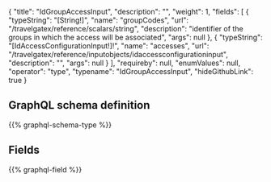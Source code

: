 {
  "title": "IdGroupAccessInput",
  "description": "",
  "weight": 1,
  "fields": [
    {
      "typeString": "[String!]",
      "name": "groupCodes",
      "url": "/travelgatex/reference/scalars/string",
      "description": "identifier of the groups in which the access will be associated",
      "args": null
    },
    {
      "typeString": "[IdAccessConfigurationInput!]!",
      "name": "accesses",
      "url": "/travelgatex/reference/inputobjects/idaccessconfigurationinput",
      "description": "",
      "args": null
    }
  ],
  "requireby": null,
  "enumValues": null,
  "operator": "type",
  "typename": "IdGroupAccessInput",
  "hideGithubLink": true
}
## GraphQL schema definition

{{% graphql-schema-type %}}

## Fields

{{% graphql-field %}}
